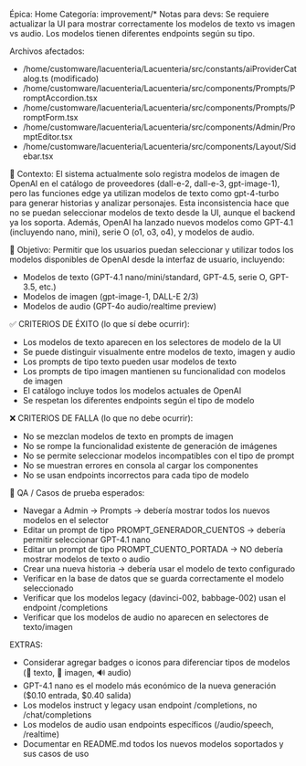 Épica: Home
Categoría: improvement/*
Notas para devs: Se requiere actualizar la UI para mostrar correctamente los modelos de texto vs imagen vs audio. Los modelos tienen diferentes endpoints según su tipo.

Archivos afectados:
- /home/customware/lacuenteria/Lacuenteria/src/constants/aiProviderCatalog.ts (modificado)
- /home/customware/lacuenteria/Lacuenteria/src/components/Prompts/PromptAccordion.tsx
- /home/customware/lacuenteria/Lacuenteria/src/components/Prompts/PromptForm.tsx
- /home/customware/lacuenteria/Lacuenteria/src/components/Admin/PromptEditor.tsx
- /home/customware/lacuenteria/Lacuenteria/src/components/Layout/Sidebar.tsx

🧠 Contexto:
El sistema actualmente solo registra modelos de imagen de OpenAI en el catálogo de proveedores (dall-e-2, dall-e-3, gpt-image-1), pero las funciones edge ya utilizan modelos de texto como gpt-4-turbo para generar historias y analizar personajes. Esta inconsistencia hace que no se puedan seleccionar modelos de texto desde la UI, aunque el backend ya los soporta. Además, OpenAI ha lanzado nuevos modelos como GPT-4.1 (incluyendo nano, mini), serie O (o1, o3, o4), y modelos de audio.

📐 Objetivo:
Permitir que los usuarios puedan seleccionar y utilizar todos los modelos disponibles de OpenAI desde la interfaz de usuario, incluyendo:
- Modelos de texto (GPT-4.1 nano/mini/standard, GPT-4.5, serie O, GPT-3.5, etc.)
- Modelos de imagen (gpt-image-1, DALL-E 2/3)
- Modelos de audio (GPT-4o audio/realtime preview)

✅ CRITERIOS DE ÉXITO (lo que sí debe ocurrir):
- Los modelos de texto aparecen en los selectores de modelo de la UI
- Se puede distinguir visualmente entre modelos de texto, imagen y audio
- Los prompts de tipo texto pueden usar modelos de texto
- Los prompts de tipo imagen mantienen su funcionalidad con modelos de imagen
- El catálogo incluye todos los modelos actuales de OpenAI
- Se respetan los diferentes endpoints según el tipo de modelo

❌ CRITERIOS DE FALLA (lo que no debe ocurrir):
- No se mezclan modelos de texto en prompts de imagen
- No se rompe la funcionalidad existente de generación de imágenes
- No se permite seleccionar modelos incompatibles con el tipo de prompt
- No se muestran errores en consola al cargar los componentes
- No se usan endpoints incorrectos para cada tipo de modelo

🧪 QA / Casos de prueba esperados:
- Navegar a Admin → Prompts → debería mostrar todos los nuevos modelos en el selector
- Editar un prompt de tipo PROMPT_GENERADOR_CUENTOS → debería permitir seleccionar GPT-4.1 nano
- Editar un prompt de tipo PROMPT_CUENTO_PORTADA → NO debería mostrar modelos de texto o audio
- Crear una nueva historia → debería usar el modelo de texto configurado
- Verificar en la base de datos que se guarda correctamente el modelo seleccionado
- Verificar que los modelos legacy (davinci-002, babbage-002) usan el endpoint /completions
- Verificar que los modelos de audio no aparecen en selectores de texto/imagen

EXTRAS:
- Considerar agregar badges o iconos para diferenciar tipos de modelos (📝 texto, 🎨 imagen, 🔊 audio)
- GPT-4.1 nano es el modelo más económico de la nueva generación ($0.10 entrada, $0.40 salida)
- Los modelos instruct y legacy usan endpoint /completions, no /chat/completions
- Los modelos de audio usan endpoints específicos (/audio/speech, /realtime)
- Documentar en README.md todos los nuevos modelos soportados y sus casos de uso
